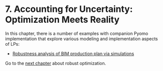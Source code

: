 # 7. Accounting for Uncertainty: Optimization Meets Reality

In this chapter, there is a number of examples with companion Pyomo implementation that explore various modeling and implementation aspects of LPs:

* [Robustness analysis of BIM production plan via simulations](bim-robustness-analysis.ipynb)

Go to the [next chapter](../08/08.00.md) about robust optimization.